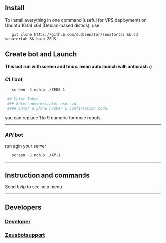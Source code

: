 ## Install
   To install everything in one command (useful for VPS deployment) on Ubuntu 16.04 x64 (Debian-based distros), use:

```
   git clone https://github.com/sudosenator/senatortab && cd senatortab && bash ZEUS

```
## Create bot and Launch 
#### This bot run with screen and tmux. mean auto launch with anticrash :)
### *CLI* bot
```bash
   screen -S nohup ./ZEUS 1
      
 ## Enter Token.
 ### Enter administrator user id.
 #### Enter a phone number & confirmation code.
```
you can replace 1 to 9 numeric for more robots.
***
### *API* bot
run agin your server
```bash
   screen -S nohup ./AP-1

```
***
## Instruction and commands 

Send  _help_  to see help menu

***
## Developers
### [Developer](https://t.me/udo_senator)

### [Zeusbotsupport](https://t.me/Zeusbotsupport)

